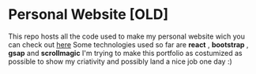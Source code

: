 # Personal Website [OLD]

This repo hosts all the code used to make my personal website wich you can check out [here](https://goncalomano.com)
Some technologies used so far are **react** , **bootstrap** , **gsap** and **scrollmagic**
I'm trying to make this portfolio as costumized as possible to show my criativity and possibly land a nice job one day :)
